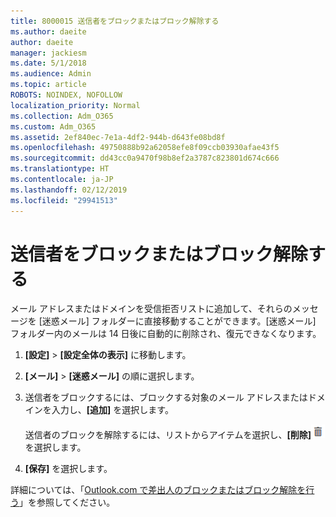 ```yaml
---
title: 8000015 送信者をブロックまたはブロック解除する
ms.author: daeite
author: daeite
manager: jackiesm
ms.date: 5/1/2018
ms.audience: Admin
ms.topic: article
ROBOTS: NOINDEX, NOFOLLOW
localization_priority: Normal
ms.collection: Adm_O365
ms.custom: Adm_O365
ms.assetid: 2ef840ec-7e1a-4df2-944b-d643fe08bd8f
ms.openlocfilehash: 49750888b92a62058efe8f09ccb03930afae43f5
ms.sourcegitcommit: dd43cc0a9470f98b8ef2a3787c823801d674c666
ms.translationtype: HT
ms.contentlocale: ja-JP
ms.lasthandoff: 02/12/2019
ms.locfileid: "29941513"
---
```

# <a name="block-or-unblock-senders"></a>送信者をブロックまたはブロック解除する

メール アドレスまたはドメインを受信拒否リストに追加して、それらのメッセージを [迷惑メール] フォルダーに直接移動することができます。[迷惑メール] フォルダー内のメールは 14 日後に自動的に削除され、復元できなくなります。
  
1. **[設定]** \> **[設定全体の表示]** に移動します。 
    
2. **[メール]** \> **[迷惑メール]** の順に選択します。 
    
3. 送信者をブロックするには、ブロックする対象のメール アドレスまたはドメインを入力し、**[追加]** を選択します。 
    
    送信者のブロックを解除するには、リストからアイテムを選択し、**[削除]**![[削除]](media/deb47846-8483-4f9d-813a-fc8fe288b583.png) を選択します。
    
4. **[保存]** を選択します。 
    
詳細については、「[Outlook.com で差出人のブロックまたはブロック解除を行う](https://go.microsoft.com/fwlink/p/?linkid=873133)」を参照してください。
  


